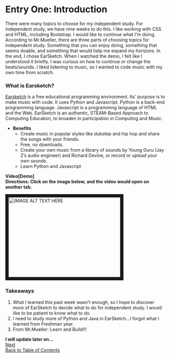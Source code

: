 # Entry One: Introduction

There were many topics to choose for my independent study. For independent study,
we have nine weeks to do this. I like working with CSS and HTML, including Bootstrap. I would like to continue what I'm doing.
According to Mr.Mueller, there are three parts of choosing topics for independent study. Something that you can enjoy doing, something that seems doable, and
something that would help me expand my horizons. In the end, I chose EarSketch. When I watched the demo, I felt like I 
understood it briefly. I was curious on how to continue or change the beats/sounds. I liked listening to music,
so I wanted to code music with my own time from scratch.
### What is Earsketch?

[Earsketch](http://earsketch.gatech.edu/landing/#) is a free educational programming environment. Its' purpose is to make
music with code. It uses Python and Javascript. Python is a back-end programming language. Javascript is a programming
language of HTML and the Web. EarSketch is an authentic, STEAM-Based Approach to Computing Education, to broaden in participation
in Computing and Music. 
+ **Benefits**
     + Create music in popular styles like dubstep and hip hop and share the songs with your friends.
     + Free, no downloads.
     + Create your own music from a library of sounds by Young Guru (Jay Z’s audio engineer) and Richard Devine, 
or record or upload your own sounds.
    + Learn Python and Javascript

**Video[Demo]**<br>
**Directions: Click on the image below, and the video would open on another tab.** <br>

<a href="http://www.youtube.com/watch?feature=player_embedded&v=JqkWljZ3EW0
" target="_blank"><img src="http://img.youtube.com/vi/JqkWljZ3EW0/0.jpg" 
alt="IMAGE ALT TEXT HERE" width="350" height="250" border="10" /></a>

### Takeaways
1. What I learned this past week wasn't enough, so I hope to discover more of EarSketch to decide what to do for independent study.
I would like to be patient to know what to do.
2. I need to study more of Python and Java in EarSketch...I forgot what I learned from Freshman year.
3. From Mr.Mueller: Learn and Build!!! <br>

**I will update later on...** <br>
[Next]()<br>
[Back to Table of Contents](https://github.com/victoriaf6656/independent-study)


